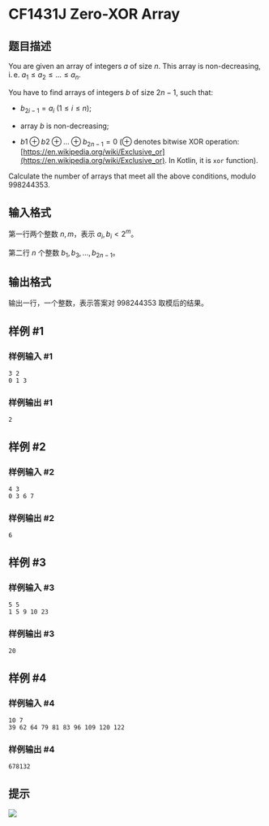 # CF1431J Zero-XOR Array

## 题目描述

You are given an array of integers $a$ of size $n$. This array is non-decreasing, i. e. $a_1\leq a_2\leq \ldots \leq a_n$.

You have to find arrays of integers $b$ of size $2n−1$, such that:

* $b_{2i−1}=a_i$ ($1\leq i\leq n$);

* array $b$ is non-decreasing;

* $b1\oplus b2\oplus \ldots \oplus b_{2n−1}=0$ ($\oplus$ denotes bitwise XOR operation: [https://en.wikipedia.org/wiki/Exclusive_or](https://en.wikipedia.org/wiki/Exclusive_or). In Kotlin, it is `xor` function).

Calculate the number of arrays that meet all the above conditions, modulo $998244353$.

## 输入格式

第一行两个整数 $n, m$，表示 $a_i, b_i < 2 ^ m$。

第二行 $n$ 个整数 $b_1, b_3,\ldots , b_{2n−1}$。

## 输出格式

输出一行，一个整数，表示答案对 $998244353$ 取模后的结果。

## 样例 #1

### 样例输入 #1
```
3 2
0 1 3
```

### 样例输出 #1

```
2
```

## 样例 #2

### 样例输入 #2
```
4 3
0 3 6 7
```

### 样例输出 #2

```
6
```

## 样例 #3

### 样例输入 #3
```
5 5
1 5 9 10 23
```

### 样例输出 #3

```
20
```

## 样例 #4

### 样例输入 #4
```
10 7
39 62 64 79 81 83 96 109 120 122
```

### 样例输出 #4

```
678132
```

## 提示

![](https://cdn.luogu.com.cn/upload/image_hosting/aq4idgel.png)
